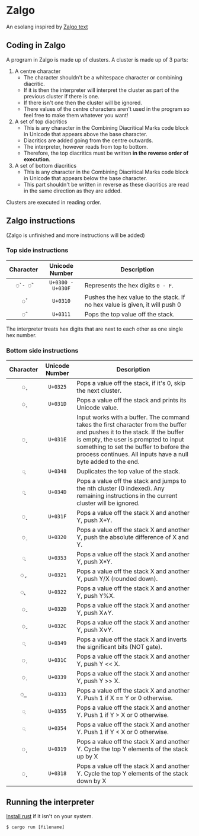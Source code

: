 # Zalgo

An esolang inspired by [Zalgo text](https://en.wikipedia.org/wiki/Zalgo_text)

## Coding in Zalgo

A program in Zalgo is made up of clusters. A cluster is made up of 3 parts:

1. A centre character
	+ The character shouldn't be a whitespace character or combining diacritic.
	+ If it is then the interpreter will interpret the cluster as part of the previous cluster if there is one.
	+ If there isn't one then the cluster will be ignored.
	+ There values of the centre characters aren't used in the program so feel free to make them whatever you want!
2. A set of top diacritics
	+ This is any character in the Combining Diacritical Marks code block in Unicode that appears above the base character.
	+ Diacritics are added going from the centre outwards.
	+ The interpreter, however reads from top to bottom.
	+ Therefore, the top diacritics must be written **in the reverse order of execution**.
3. A set of bottom diacritics
	+ This is any character in the Combining Diacritical Marks code block in Unicode that appears below the base character.
	+ This part shouldn't be written in reverse as these diacritics are read in the same direction as they are added.

Clusters are executed in reading order.

## Zalgo instructions

(Zalgo is unfinished and more instructions will be added)

### Top side instructions

| Character | Unicode Number    | Description                        |
|:---------:|:-----------------:|------------------------------------|
| `◌̀ - ◌̏`   | `U+0300 - U+030F` | Represents the hex digits `0 - F`. |
| `◌̐`       | `U+0310`          | Pushes the hex value to the stack. If no hex value is given, it will push 0 |
| `◌̑`       | `U+0311`          | Pops the top value off the stack.  |

The interpreter treats hex digits that are next to each other as one single hex number.

### Bottom side instructions

| Character | Unicode Number    | Description                                                          |
|:---------:|:-----------------:|----------------------------------------------------------------------|
| `◌̥`       | `U+0325`          | Pops a value off the stack, if it's 0, skip the next cluster.        |
| `◌̝`       | `U+031D`          | Pops a value off the stack and prints its Unicode value.             |
| `◌̞`       | `U+031E`          | Input works with a buffer. The command takes the first character from the buffer and pushes it to the stack. If the buffer is empty, the user is prompted to input something to set the buffer to before the process continues. All inputs have a null byte added to the end. |
| `◌͈`       | `U+0348`          | Duplicates the top value of the stack.                               |
| `◌͍`       | `U+034D`          | Pops a value off the stack and jumps to the nth cluster (0 indexed). Any remaining instructions in the current cluster will be ignored. |
| `◌̟`       | `U+031F`          | Pops a value off the stack X and another Y, push X+Y.                |
| `◌̠`       | `U+0320`          | Pops a value off the stack X and another Y, push the absolute difference of X and Y. |
| `◌͓`       | `U+0353`          | Pops a value off the stack X and another Y, push X*Y.                |
| `◌̡`       | `U+0321`          | Pops a value off the stack X and another Y, push Y/X (rounded down). |
| `◌̢`       | `U+0322`          | Pops a value off the stack X and another Y, push Y%X.                |
| `◌̭`       | `U+032D`          | Pops a value off the stack X and another Y, push X∧Y.                |
| `◌̬`       | `U+032C`          | Pops a value off the stack X and another Y, push X∨Y.                |
| `◌͉`       | `U+0349`          | Pops a value off the stack X and inverts the significant bits (NOT gate). |
| `◌̜`       | `U+031C`          | Pops a value off the stack X and another Y, push Y << X.             |
| `◌̹`       | `U+0339`          | Pops a value off the stack X and another Y, push Y >> X.             |
| `◌̳`       | `U+0333`          | Pops a value off the stack X and another Y. Push 1 if X == Y or 0 otherwise. |
| `◌͕`       | `U+0355`          | Pops a value off the stack X and another Y. Push 1 if Y > X or 0 otherwise. |
| `◌͔`       | `U+0354`          | Pops a value off the stack X and another Y. Push 1 if Y < X or 0 otherwise. |
| `◌̙`       | `U+0319`          | Pops a value off the stack X and another Y. Cycle the top Y elements of the stack up by X |
| `◌̘`       | `U+0318`          | Pops a value off the stack X and another Y. Cycle the top Y elements of the stack down by X |


## Running the interpreter

[Install rust](https://www.rust-lang.org/tools/install) if it isn't on your system.

```console
$ cargo run [filename]
```
